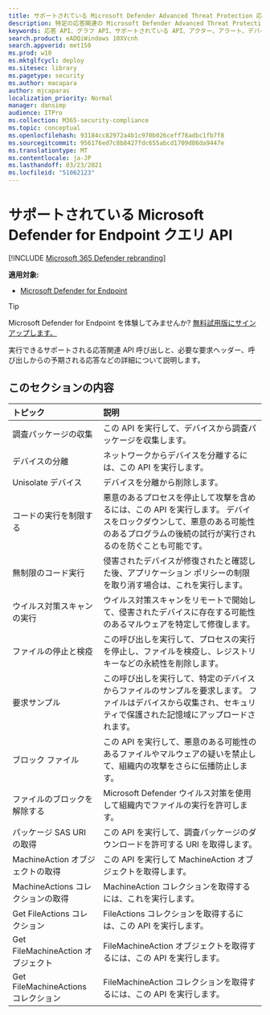 ```yaml
---
title: サポートされている Microsoft Defender Advanced Threat Protection 応答 API
description: 特定の応答関連の Microsoft Defender Advanced Threat Protection API 呼び出しについて説明します。
keywords: 応答 API、グラフ API、サポートされている API、アクター、アラート、デバイス、ユーザー、ドメイン、IP、ファイル
search.product: eADQiWindows 10XVcnh
search.appverid: met150
ms.prod: w10
ms.mktglfcycl: deploy
ms.sitesec: library
ms.pagetype: security
ms.author: macapara
author: mjcaparas
localization_priority: Normal
manager: dansimp
audience: ITPro
ms.collection: M365-security-compliance
ms.topic: conceptual
ms.openlocfilehash: 93184cc82972a4b1c970b026ceff78adbc1fb7f8
ms.sourcegitcommit: 956176ed7c8b8427fdc655abcd1709d86da9447e
ms.translationtype: MT
ms.contentlocale: ja-JP
ms.lasthandoff: 03/23/2021
ms.locfileid: "51062123"
---
```

# <a name="supported-microsoft-defender-for-endpoint-query-apis"></a>サポートされている Microsoft Defender for Endpoint クエリ API 

[!INCLUDE [Microsoft 365 Defender rebranding](../../includes/microsoft-defender.md)]


**適用対象:**
- [Microsoft Defender for Endpoint](https://go.microsoft.com/fwlink/p/?linkid=2146631)

> [!TIP]
> Microsoft Defender for Endpoint を体験してみませんか? [無料試用版にサインアップします。](https://www.microsoft.com/microsoft-365/windows/microsoft-defender-atp?ocid=docs-wdatp-supported-response-apis-abovefoldlink) 

実行できるサポートされる応答関連 API 呼び出しと、必要な要求ヘッダー、呼び出しからの予期される応答などの詳細について説明します。

## <a name="in-this-section"></a>このセクションの内容
トピック | 説明
:---|:---
調査パッケージの収集 | この API を実行して、デバイスから調査パッケージを収集します。
デバイスの分離 | ネットワークからデバイスを分離するには、この API を実行します。
Unisolate デバイス | デバイスを分離から削除します。 
コードの実行を制限する | 悪意のあるプロセスを停止して攻撃を含めるには、この API を実行します。 デバイスをロックダウンして、悪意のある可能性のあるプログラムの後続の試行が実行されるのを防ぐことも可能です。
無制限のコード実行 | 侵害されたデバイスが修復されたと確認した後、アプリケーション ポリシーの制限を取り消す場合は、これを実行します。
ウイルス対策スキャンの実行 | ウイルス対策スキャンをリモートで開始して、侵害されたデバイスに存在する可能性のあるマルウェアを特定して修復します。
ファイルの停止と検疫 |  この呼び出しを実行して、プロセスの実行を停止し、ファイルを検疫し、レジストリ キーなどの永続性を削除します。
要求サンプル | この呼び出しを実行して、特定のデバイスからファイルのサンプルを要求します。 ファイルはデバイスから収集され、セキュリティで保護された記憶域にアップロードされます。
ブロック ファイル | この API を実行して、悪意のある可能性のあるファイルやマルウェアの疑いを禁止して、組織内の攻撃をさらに伝播防止します。 
ファイルのブロックを解除する | Microsoft Defender ウイルス対策を使用して組織内でファイルの実行を許可します。
パッケージ SAS URI の取得 | この API を実行して、調査パッケージのダウンロードを許可する URI を取得します。
MachineAction オブジェクトの取得 | この API を実行して MachineAction オブジェクトを取得します。
MachineActions コレクションの取得 | MachineAction コレクションを取得するには、これを実行します。
Get FileActions コレクション | FileActions コレクションを取得するには、この API を実行します。
Get FileMachineAction オブジェクト | FileMachineAction オブジェクトを取得するには、この API を実行します。
Get FileMachineActions コレクション | FileMachineAction コレクションを取得するには、この API を実行します。
